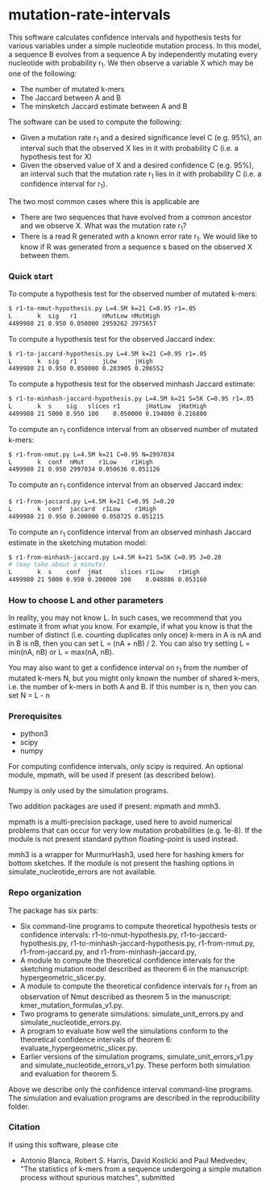 # mutation-rate-intervals

This software calculates confidence intervals and hypothesis tests for various
variables under a simple nucleotide mutation process. In this model, a sequence
B evolves from a sequence A by independently mutating every nucleotide with
probability r<sub>1</sub>. We then observe a variable X which may be one of the
following:
* The number of mutated k-mers
* The Jaccard between A and B
* The minsketch Jaccard estimate between A and B

The software can be used to compute the following:
* Given a mutation rate r<sub>1</sub> and a desired significance level C (e.g. 95%), an interval such that the observed X lies in it with probability C 
(i.e. a hypothesis test for X)
* Given the observed value of X and a desired confidence C (e.g. 95%), an interval such that the mutation rate r<sub>1</sub> lies in it with probability C 
(i.e. a confidence interval for r<sub>1</sub>).

The two most common cases where this is applicable are
* There are two sequences that have evolved from a common ancestor and we
  observe X. What was the mutation rate r<sub>1</sub>?
* There is a read R generated with a known error rate r<sub>1</sub>. We would like to know
  if R was generated from a sequence s based on the observed X between
  them.

### Quick start

To compute a hypothesis test for the observed number of mutated k-mers:
```bash 
$ r1-to-nmut-hypothesis.py L=4.5M k=21 C=0.95 r1=.05
L       k  sig   r1       nMutLow nMutHigh
4499980 21 0.950 0.050000 2959262 2975657
```

To compute a hypothesis test for the observed Jaccard index:
```bash 
$ r1-to-jaccard-hypothesis.py L=4.5M k=21 C=0.95 r1=.05
L       k  sig   r1       jLow     jHigh
4499980 21 0.950 0.050000 0.203905 0.206552
```

To compute a hypothesis test for the observed minhash Jaccard estimate:
```bash 
$ r1-to-minhash-jaccard-hypothesis.py L=4.5M k=21 S=5K C=0.95 r1=.05
L       k  s    sig   slices r1       jHatLow  jHatHigh
4499980 21 5000 0.950 100    0.050000 0.194000 0.216800
```

To compute an r<sub>1</sub> confidence interval from an observed number of mutated k-mers:
```bash 
$ r1-from-nmut.py L=4.5M k=21 C=0.95 N=2997034
L       k  conf  nMut    r1Low    r1High
4499980 21 0.950 2997034 0.050636 0.051126
```

To compute an r<sub>1</sub> confidence interval from an observed Jaccard index:
```bash 
$ r1-from-jaccard.py L=4.5M k=21 C=0.95 J=0.20
L       k  conf  jaccard  r1Low    r1High
4499980 21 0.950 0.200000 0.050725 0.051215
```

To compute an r<sub>1</sub> confidence interval from an observed minhash Jaccard estimate
in the sketching mutation model:
```bash 
$ r1-from-minhash-jaccard.py L=4.5M k=21 S=5K C=0.95 J=0.20
# (may take about a minute)
L       k  s    conf  jHat     slices r1Low    r1High
4499980 21 5000 0.950 0.200000 100    0.048886 0.053160
```

### How to choose L and other parameters
In reality, you may not know L. In such cases, we recommend that you estimate
it from what you know. For example, if what you know is that the number of
distinct (i.e. counting duplicates only once) k-mers in A is nA and in B is nB,
then you can set L = (nA + nB) / 2. You can also try setting L = min(nA, nB) or
L = max(nA, nB).   

You may also want to get a confidence interval on r<sub>1</sub> from the number
of mutated k-mers N, but you might only known the number of shared k-mers, i.e.
the number of k-mers in both A and B. If this number is n, then you can set
N = L - n

### Prerequisites

* python3
* scipy
* numpy

For computing confidence intervals, only scipy is required. An optional
module, mpmath, will be used if present (as described below).

Numpy is only used by the simulation programs.

Two addition packages are used if present: mpmath and mmh3.

mpmath is a multi-precision package, used here to avoid numerical problems that
can occur for very low mutation probabilities (e.g. 1e-8). If the module is not
present standard python floating-point is used instead.

mmh3 is a wrapper for MurmurHash3, used here for hashing kmers for bottom
sketches. If the module is not present the hashing options in
simulate_nucleotide_errors are not available.

### Repo organization 

The package has six parts:
* Six command-line programs to compute theoretical hypothesis tests or confidence intervals:
r1-to-nmut-hypothesis.py,
r1-to-jaccard-hypothesis.py,
r1-to-minhash-jaccard-hypothesis.py,
r1-from-nmut.py,
r1-from-jaccard.py,
and r1-from-minhash-jaccard.py,
* A module to compute the theoretical confidence intervals for the sketching
mutation model described as theorem 6 in the manuscript:
hypergeometric_slicer.py.
* A module to compute the theoretical confidence intervals for r<sub>1</sub> from an
observation of Nmut described as theorem 5 in the manuscript:
kmer_mutation_formulas_v1.py.
* Two programs to generate simulations: simulate_unit_errors.py and
simulate_nucleotide_errors.py.
* A program to evaluate how well the simulations conform to the theoretical
confidence intervals of theorem 6: evaluate_hypergeometric_slicer.py.
* Earlier versions of the simulation programs, simulate_unit_errors_v1.py and
simulate_nucleotide_errors_v1.py. These perform both simulation and
evaluation for theorem 5. 

Above we describe only the confidence interval command-line programs. The
simulation and evaluation programs are described in the reproducibility folder.

### Citation
If using this software, please cite
* Antonio Blanca, Robert S. Harris, David Koslicki and Paul Medvedev, "The statistics of k-mers from a sequence undergoing a simple mutation process without spurious matches", submitted 

